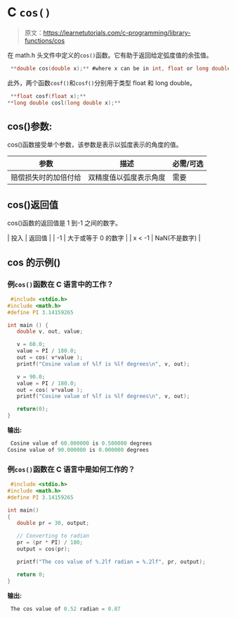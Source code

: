 # C `cos()`

> 原文：<https://learnetutorials.com/c-programming/library-functions/cos>

在 math.h 头文件中定义的`cos()`函数。它有助于返回给定弧度值的余弦值。

```c
 **double cos(double x);** #where x can be in int, float or long double 

```

此外，两个函数`cosf()`和`cosf()`分别用于类型 float 和 long double。

```c
 **float cosf(float x);** 
**long double cosl(long double x);** 

```

## cos()参数:

cos()函数接受单个参数，该参数是表示以弧度表示的角度的值。

| 参数 | 描述 | 必需/可选 |
| --- | --- | --- |
| 赔偿损失时的加倍付给 | 双精度值以弧度表示角度 | 需要 |

## cos()返回值

cos()函数的返回值是 1 到-1 之间的数字。

| 投入 | 返回值 |
| -1 | 大于或等于 0 的数字 |
| x < -1 | NaN(不是数字) |

## cos 的示例()

### 例`cos()`函数在 C 语言中的工作？

```c
 #include <stdio.h>
#include <math.h>
#define PI 3.14159265

int main () {
   double v, out, value;

   v = 60.0;
   value = PI / 180.0;
   out = cos( v*value );
   printf("Cosine value of %lf is %lf degrees\n", v, out);

   v = 90.0;
   value = PI / 180.0;
   out = cos( v*value );
   printf("Cosine value of %lf is %lf degrees\n", v, out);

   return(0);
} 

```

**输出:**

```c
 Cosine value of 60.000000 is 0.500000 degrees
Cosine value of 90.000000 is 0.000000 degrees 
```

### 例`cos()`函数在 C 语言中是如何工作的？

```c
 #include <stdio.h>
#include <math.h>
#define PI 3.14159265

int main()
{
   double pr = 30, output;

   // Converting to radian
   pr = (pr * PI) / 180;
   output = cos(pr);

   printf("The cos value of %.2lf radian = %.2lf", pr, output);

   return 0;
} 

```

**输出:**

```c
 The cos value of 0.52 radian = 0.87 
```